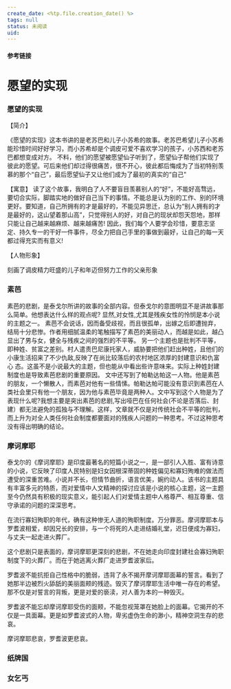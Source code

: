 ```yaml
---
create_date: <%tp.file.creation_date() %>
tags: null
status: 未阅读 
uid: 
---
```



#### 参考链接

# 愿望的实现

### 愿望的实现

【简介】

《愿望的实现》这本书讲的是老苏巴和儿子小苏希的故事。老苏巴希望儿子小苏希能珍惜时间好好学习，而小苏希却是个调皮可爱不喜欢学习的孩子，小苏西和老苏巴都想变成对方。
不料，他们的愿望被愿望仙子听到了，愿望仙子帮他们实现了彼此的愿望。可后来他们却过得很痛苦，很不开心，彼此都后悔成为了当初特别羡慕的那个“自己”，最后愿望仙子又让他们成为了最初的真实的“自己"

【寓意】
读了这个故事，我明白了人不要盲目羡慕别人的“好”，不能好高骛远，要切合实际，脚踏实地的做好自己当下的事情。不能总是认为别的工作、别的环境更好。要知道，自己所拥有的才是最好的，不能见异思迁，总认为“别人拥有的才是最好的，这山望着那山高”，只觉得别人的好，对自己的现状却怨天怨地，那样只能让自己越来越麻烦、越来越痛苦!
因此，我们每个人要学会珍惜，要意志坚定、持久专一的干好一件事件，尽全力把自己手里的事做到最好，让自己的每一天都过得充实而有意义!

【人物形象】

刻画了调皮精力旺盛的儿子和年迈但努力工作的父亲形象

### 素芭

素芭的悲剧，是泰戈尔所讲的故事的全部内容。但泰戈尔的意图明显不是讲故事那么简单。他想表达什么样的观点呢?
显然,对女性,尤其是残疾女性的怜悯是本小说的主题之一。
素芭不会说话，因而备受歧视，而且很孤单，出嫁之后即遭抛弃，结局十分悲惨。作者用细腻温柔的笔触描写了素芭的美丽动人，而越是如此，越凸显出了男与女，健全与残疾之间的强烈的不平等。
另一个主题也是批判不平等，即种姓、贫富之差别。村人遣责巴尼康托家人，威胁要把他们赶出种姓，且他们的小康生活招来了不少仇敌,反映了在尚比较落后的农村地区浓厚的封建意识和仇富心
态。这虽不是小说最大的主题，但也能从中看出些许意味来。实际上种姓封建制度也是导致素芭悲剧的重要原因。
文中还写到了帕勒达帕这一人物。他是素芭的朋友，一个懒散人，而素芭对他有一些情愫。帕勒达帕可能没有意识到素芭在人类社会里只有他一个朋友，因为他与素芭毕竟是两种人。文中写到这个人物是为了表现什么呢?我想主要是突出素芭的悲剧,写出哑巴在任何社会(不论是否落后、封建）都无法避免的孤独与不理解。这样，文章就不仅是对传统社会不平等的批判，而上升为对全人类任何社会制度都要面对的残疾人问题的一种思考。不过这种思考没有得出明确的结论。

### 摩诃摩耶

泰戈尔的《摩诃摩耶》是印度最著名的短篇小说之一，是一部引人入胜、富有诗意的小说，它反映了印度人民特别是妇女因根深蒂固的种姓偏见和寡妇殉难的做法而遭受的深重苦难。小说并不长，但情节曲折，语言优美，婉约动人。该书的主题具有丰富多元的特质，而对爱情中人文精神的探讨应该是小说的核心主题，这一主题至今仍然具有积极的现实意义，能引起人们对爱情主题中人格尊严、相互尊重、信守承诺的问题的深深思考。

在流行寡妇殉职的年代，确有这种惨无人道的殉职制度。万分罪恶。摩诃摩耶本与罗耆波相爱，却因兄长的安排，与一个将死的人走进结婚礼堂，迟日便成为寡妇，与丈夫一起走进火葬厂。

这个悲剧只是表面的，摩诃摩耶更深刻的悲剧，不在她走向印度封建社会寡妇殉职制度下的火葬厂。而在于她逃离火葬厂走进罗耆波家后。

罗耆波不能抗拒自己性格中的脆弱，违背了永不揭开摩诃摩耶面幕的誓言。看到了她那半边被烈火舔舐的美丽面颊的残迹。毁灭了摩诃摩耶生活中唯一存在的希望。那不仅是对誓言的背叛，更是对爱的亵渎，对人善为本的一种毁灭。

罗耆波不能忘却摩诃摩耶受伤的面颊，不能忽视笼罩在她脸上的面幕。它揭开的不仅是一具面幕。更是如罗耆波式的人物，卑劣虚伪生命的渺小，精神空洞生存的悲哀。

摩诃摩耶悲哀，罗耆波更悲哀。

### 纸牌国

### 女乞丐
